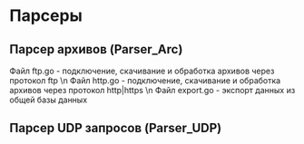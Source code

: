 # Парсеры
## Парсер архивов (Parser_Arc)
Файл ftp.go - подключение, скачивание и обработка архивов через протокол ftp
\n Файл http.go - подключение, скачивание и обработка архивов через протокол http|https
\n Файл export.go - экспорт данных из общей базы данных
## Парсер UDP запросов (Parser_UDP)

